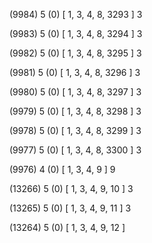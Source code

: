 (9984) 5 (0) [ 1, 3, 4, 8, 3293 ] 3 


(9983) 5 (0) [ 1, 3, 4, 8, 3294 ] 3 


(9982) 5 (0) [ 1, 3, 4, 8, 3295 ] 3 


(9981) 5 (0) [ 1, 3, 4, 8, 3296 ] 3 


(9980) 5 (0) [ 1, 3, 4, 8, 3297 ] 3 


(9979) 5 (0) [ 1, 3, 4, 8, 3298 ] 3 


(9978) 5 (0) [ 1, 3, 4, 8, 3299 ] 3 


(9977) 5 (0) [ 1, 3, 4, 8, 3300 ] 3 


(9976) 4 (0) [ 1, 3, 4, 9 ] 9 


(13266) 5 (0) [ 1, 3, 4, 9, 10 ] 3 


(13265) 5 (0) [ 1, 3, 4, 9, 11 ] 3 


(13264) 5 (0) [ 1, 3, 4, 9, 12 ]  

